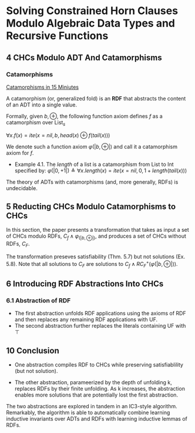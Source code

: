 # Solving Constrained Horn Clauses Modulo Algebraic Data Types and Recursive Functions

## 4 CHCs Modulo ADT And Catamorphisms

### Catamorphisms

[Catamorphisms in 15 Miniutes](http://chrislambda.github.io/blog/2014/01/30/catamorphisms-in-15-minutes/)

A catamorphism (or, generalized fold) is an **RDF** that abstracts the content of an ADT into a single value.

Formally, given $b, \oplus$, the following function axiom defines $f$ as a catamorphism over $\text{List}_s$

$\forall x. f(x) = ite(x = nil, b, head(x) \oplus f(tail(x)))$

We denote such a function axiom $\varphi(|b, \oplus|)$ and call it a catamorphism axiom for $f$.

- Example 4.1. The *length* of a list is a catamorphism from List to Int specified by: 
$\varphi(|0, +1|) \triangleq \forall x. length(x) = ite(x = nil, 0, 1 + length(tail(x)))$

The theory of ADTs with catamorphisms (and, more generally, RDFs) is undecidable.


## 5 Reducting CHCs Modulo Catamorphisms to CHCs

In this section, the paper presents a transformation that takes as input a set of CHCs modulo RDFs, $C_f \wedge \varphi_{(|b, \oplus|)}$, and produces a set of CHCs without RDFs, $C_F$. 

The transformation preseves satisfiability (Thm. 5.7) but not solutions (Ex. 5.8). Note that all solutions to $C_F$ are solutions to $C_f \wedge RC_F^+(\varphi(|b, \oplus|))$.

## 6 Introducing RDF Abstractions Into CHCs

### 6.1 Abstraction of RDF

- The first abstraction unfolds RDF applications using the axioms of RDF and then replaces any remaining RDF applications with UF.
- The second abstraction further replaces the literals containing UF with $\top$ 



## 10 Conclusion

- One abstraction compiles RDF to CHCs while preserving satisfiablility (but not solution).

- The other abstraction, parameerized by the depth of unfolding k, replaces RDFs by their finite unfolding. As k increases, the abstraction enables more solutions that are potentially lost the first abstraction.

The two abstractions are explored in tandem in an IC3-style algorithm. Remarkably, the algorithm is able to automatically combine learning inductive invariants over ADTs and RDFs with learning inductive lemmas of RDFs.